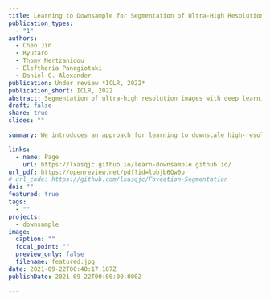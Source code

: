 ```yaml
---
title: Learning to Downsample for Segmentation of Ultra-High Resolution Images
publication_types:
  - "1"
authors:
  - Chen Jin
  - Ryutaro
  - Thomy Mertzanidou
  - Eleftheria Panagiotaki
  - Daniel C. Alexander
publication: Under review *ICLR, 2022*
publication_short: ICLR, 2022
abstract: Segmentation of ultra-high resolution images with deep learning is challenging because of their enormous size, often millions or even billions of pixels. Typical solutions drastically downsample the image uniformly to meet memory constraints, implicitly assuming all pixels equally important by sampling at the same density at all spatial locations. However this assumption is not true and compromises the performance of deep learning techniques that have proved powerful on standard-sized images. For example with uniform downsampling, see green boxed region in Fig. 1, the rider and bike do not have enough corresponding samples while the trees and buildings are oversampled, and lead to a negative effect on the segmentation prediction from the low-resolution downsampled image. In this work we show that learning the spatially varying downsampling strategy jointly with segmentation offers advantages in segmenting large images with limited computational budget. Fig. 1 shows that our method adapts the sampling density over different locations so that more samples are collected from the small important regions and less from the others, which in turn leads to better segmentation accuracy. We show on two public and one local high-resolution datasets that our method consistently learns sampling locations preserving more information and boosting segmentation accuracy over baseline methods.
draft: false
share: true
slides: ""

summary: We introduces an approach for learning to downscale high-resolution images for segmentation tasks. The main motivation is to adapt the sampling budget to the difficulty of segmented pixel/region. We show that learning the spatially varying downsampling strategy jointly with segmentation offers advantages in segmenting large images with limited computational budget.

links:
  - name: Page
    url: https://lxasqjc.github.io/learn-downsample.github.io/
url_pdf: https://openreview.net/pdf?id=lobjb6Qw0p
# url_code: https://github.com/lxasqjc/Foveation-Segmentation
doi: ""
featured: true
tags:
  - ""
projects:
  - downsample
image:
  caption: ""
  focal_point: ""
  preview_only: false
  filename: featured.jpg
date: 2021-09-22T00:40:17.187Z
publishDate: 2021-09-22T00:00:00.000Z

---
```


<!-- {{% callout note %}}
Click the *Cite* button above to demo the feature to enable visitors to import publication metadata into their reference management software.
{{% /callout %}}

{{% callout note %}}
Create your slides in Markdown - click the *Slides* button to check out the example.
{{% /callout %}} -->

<!-- Supplementary notes can be added here, including [code, math, and images](https://wowchemy.com/docs/writing-markdown-latex/). -->
